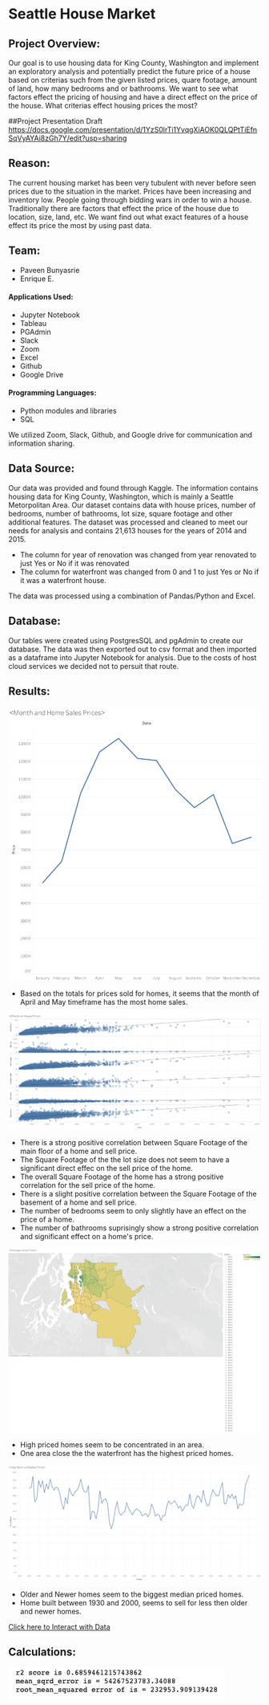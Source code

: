 # Seattle House Market

## Project Overview:

Our goal is to use housing data for King County, Washington and implement an exploratory analysis and potentially predict the future price of a house based on criterias such from the given listed prices, quare footage, amount of land, how many bedrooms and or bathrooms.  We want to see what factors effect the pricing of housing and have a direct effect on the price of the house. What criterias effect housing prices the most?

##Project Presentation Draft https://docs.google.com/presentation/d/1YzS0lrTi1YvqgXiAOK0QLQPtTiEfnSqVyAYAi8zGh7Y/edit?usp=sharing

## Reason:

The current housing market has been very tubulent with never before seen prices due to the situation in the market.  Prices have been increasing and inventory low.  People going through bidding wars in order to win a house.  Traditionally there are factors that effect the price of the house due to location, size, land, etc.  We want find out what exact features of a house effect its price the most by using past data.


## Team:

* Paveen Bunyasrie
* Enrique E.

#### Applications Used:

* Jupyter Notebook
* Tableau
* PGAdmin
* Slack
* Zoom
* Excel
* Github
* Google Drive

#### Programming Languages:

* Python modules and libraries
* SQL

We utilized Zoom, Slack, Github, and Google drive for communication and information sharing.


## Data Source:

Our data was provided and found through Kaggle.  The information contains housing data for King County, Washington, which is mainly a Seattle Metorpolitan Area.  Our dataset contains data with house prices, number of bedrooms, number of bathrooms, lot size, square footage and other additional features.  The dataset was processed and cleaned to meet our needs for analysis and contains 21,613 houses for the years of 2014 and 2015.

* The column for year of renovation was changed from year renovated to just Yes or No if it was renovated
* The column for waterfront was changed from 0 and 1 to just Yes or No if it was a waterfront house.

The data was processed using a combination of Pandas/Python and Excel.


## Database:

Our tables were created using PostgresSQL and pgAdmin to create our database.  The data was then exported out to csv format and then imported as a dataframe into Jupyter Notebook for analysis.  Due to the costs of host cloud services we decided not to persuit that route.


## Results:

![This is an image](https://github.com/FreeKingU/Market_adjustment-/blob/Paveen/Sheet%201.png)

* Based on the totals for prices sold for homes, it seems that the month of April and May timeframe has the most home sales.

![This is an image](https://github.com/FreeKingU/Market_adjustment-/blob/Paveen/Sheet%202.png)

* There is a strong positive correlation between Square Footage of the main floor of a home and sell price.
* The Square Footage of the the lot size does not seem to have a significant direct effec on the sell price of the home.
* The overall Square Footage of the home has a strong positive correlation for the sell price of the home.
* There is a slight positive correlation between the Square Footage of the basement of a home and sell price.
* The number of bedrooms seem to only slightly have an effect on the price of a home.
* The number of bathrooms suprisingly show a strong positive correlation and significant effect on a home's price.

![This is an image](https://github.com/FreeKingU/Market_adjustment-/blob/Paveen/Sheet%203.png)

* High priced homes seem to be concentrated in an area.
* One area close the the waterfront has the highest priced homes.

![This is an image](https://github.com/FreeKingU/Market_adjustment-/blob/Paveen/Sheet%204.png)

* Older and Newer homes seem to the biggest median priced homes.
* Home built between 1930 and 2000, seems to sell for less then older and newer homes.

[Click here to Interact with Data](https://public.tableau.com/app/profile/paveen.bunyasrie/viz/KC_House_Testing/Sheet4?publish=yes)

## Calculations:

![This is an image](https://github.com/FreeKingU/Market_adjustment-/blob/main/KC_R2.png)

